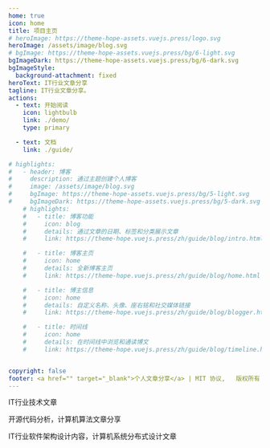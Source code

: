 ```yaml
---
home: true
icon: home
title: 项目主页
# heroImage: https://theme-hope-assets.vuejs.press/logo.svg
heroImage: /assets/image/blog.svg
# bgImage: https://theme-hope-assets.vuejs.press/bg/6-light.svg
bgImageDark: https://theme-hope-assets.vuejs.press/bg/6-dark.svg
bgImageStyle:
  background-attachment: fixed
heroText: IT行业文章分享
tagline: IT行业文章分享。
actions:
  - text: 开始阅读
    icon: lightbulb
    link: ./demo/
    type: primary

  - text: 文档
    link: ./guide/

# highlights:
#   - header: 博客
#     description: 通过主题创建个人博客
#     image: /assets/image/blog.svg
#     bgImage: https://theme-hope-assets.vuejs.press/bg/5-light.svg
#     bgImageDark: https://theme-hope-assets.vuejs.press/bg/5-dark.svg
    # highlights:
    #   - title: 博客功能
    #     icon: blog
    #     details: 通过文章的日期、标签和分类展示文章
    #     link: https://theme-hope.vuejs.press/zh/guide/blog/intro.html

    #   - title: 博客主页
    #     icon: home
    #     details: 全新博客主页
    #     link: https://theme-hope.vuejs.press/zh/guide/blog/home.html

    #   - title: 博主信息
    #     icon: home
    #     details: 自定义名称、头像、座右铭和社交媒体链接
    #     link: https://theme-hope.vuejs.press/zh/guide/blog/blogger.html

    #   - title: 时间线
    #     icon: home
    #     details: 在时间线中浏览和通读博文
    #     link: https://theme-hope.vuejs.press/zh/guide/blog/timeline.html


copyright: false
footer: <a href="" target="_blank">个人文章分享</a> | MIT 协议,   版权所有 © 2019 - present zhanggong
---
```


IT行业技术文章

开源代码分析，计算机算法文章分享

IT行业软件架构设计内容，计算机系统分布式设计文章

<!-- 配置项的相关说明详见 [项目主页配置](https://theme-hope.vuejs.press/zh/guide/layout/home/)。 -->
